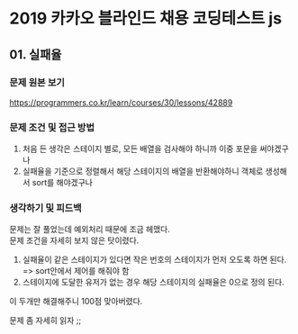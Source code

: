 # 2019 카카오 블라인드 채용 코딩테스트 js

## 01. 실패율

### 문제 원본 보기

https://programmers.co.kr/learn/courses/30/lessons/42889

### 문제 조건 및 접근 방법

1. 처음 든 생각은 스테이지 별로, 모든 배열을 검사해야 하니까 이중 포문을 써야겠구나
2. 실패율을 기준으로 정렬해서 해당 스테이지의 배열을 반환해야하니 객체로 생성해서 sort를 해야겠구나

### 생각하기 및 피드백

문제는 잘 풀었는데 예외처리 때문에 조금 헤맸다.  
문제 조건을 자세히 보지 않은 탓이렸다.

1.  실패율이 같은 스테이지가 있다면 작은 번호의 스테이지가 먼저 오도록 하면 된다. => sort안에서 제어를 해줘야 함
2.  스테이지에 도달한 유저가 없는 경우 해당 스테이지의 실패율은 0으로 정의 된다.

이 두개만 해결해주니 100점 맞아버렸다.

문제 좀 자세히 읽자 ;;
